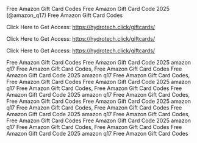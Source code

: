 Free Amazon Gift Card Codes Free Amazon Gift Card Code 2025 (@amazon_q17) Free Amazon Gift Card Codes

Click Here to Get Access: https://hydrotech.click/giftcards/

Click Here to Get Access: https://hydrotech.click/giftcards/

Click Here to Get Access: https://hydrotech.click/giftcards/

Free Amazon Gift Card Codes Free Amazon Gift Card Code 2025 amazon q17 Free Amazon Gift Card Codes, Free Amazon Gift Card Codes Free Amazon Gift Card Code 2025 amazon q17 Free Amazon Gift Card Codes, Free Amazon Gift Card Codes Free Amazon Gift Card Code 2025 amazon q17 Free Amazon Gift Card Codes, Free Amazon Gift Card Codes Free Amazon Gift Card Code 2025 amazon q17 Free Amazon Gift Card Codes, Free Amazon Gift Card Codes Free Amazon Gift Card Code 2025 amazon q17 Free Amazon Gift Card Codes, Free Amazon Gift Card Codes Free Amazon Gift Card Code 2025 amazon q17 Free Amazon Gift Card Codes, Free Amazon Gift Card Codes Free Amazon Gift Card Code 2025 amazon q17 Free Amazon Gift Card Codes, Free Amazon Gift Card Codes Free Amazon Gift Card Code 2025 amazon q17 Free Amazon Gift Card Codes
